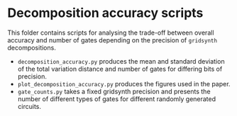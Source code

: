 # Decomposition accuracy scripts

This folder contains scripts for analysing the trade-off between
overall accuracy and number of gates depending on the precision
of `gridsynth` decompositions.

- `decomposition_accuracy.py` produces the mean and standard deviation of the total variation distance and number of gates for differing bits of precision.
- `plot_decomposition_accuracy.py` produces the figures used in the paper.
- `gate_counts.py` takes a fixed gridsynth precision and presents the number of different types of gates for different randomly generated circuits.
